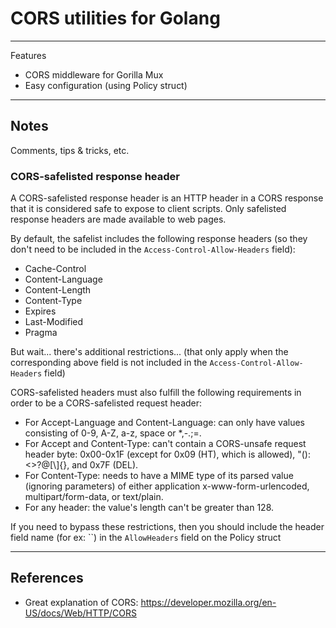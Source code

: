 # CORS utilities for Golang

---

Features

- CORS middleware for Gorilla Mux
- Easy configuration (using Policy struct)

---

## Notes

Comments, tips & tricks, etc.

### CORS-safelisted response header

A CORS-safelisted response header is an HTTP header in a CORS response that it is considered safe to expose to client scripts. Only safelisted response headers are made available to web pages.

By default, the safelist includes the following response headers (so they don't need to be included in the `Access-Control-Allow-Headers` field):

- Cache-Control
- Content-Language
- Content-Length
- Content-Type
- Expires
- Last-Modified
- Pragma

But wait... there's additional restrictions... (that only apply when the corresponding above field is not included in the `Access-Control-Allow-Headers` field)

CORS-safelisted headers must also fulfill the following requirements in order to be a CORS-safelisted request header:

- For Accept-Language and Content-Language: can only have values consisting of 0-9, A-Z, a-z, space or \*,-.;=.
- For Accept and Content-Type: can't contain a CORS-unsafe request header byte: 0x00-0x1F (except for 0x09 (HT), which is allowed), "():<>?@[\\]{}, and 0x7F (DEL).
- For Content-Type: needs to have a MIME type of its parsed value (ignoring parameters) of either application x-www-form-urlencoded, multipart/form-data, or text/plain.
- For any header: the value's length can't be greater than 128.

If you need to bypass these restrictions, then you should include the header field name (for ex: ``) in the `AllowHeaders` field on the Policy struct

---

## References

- Great explanation of CORS: https://developer.mozilla.org/en-US/docs/Web/HTTP/CORS
